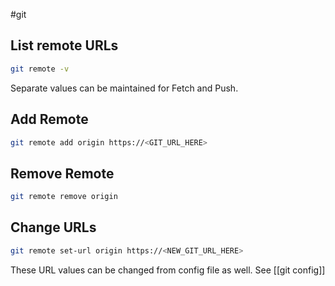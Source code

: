 #git 

## List remote URLs
```bash
git remote -v
```
Separate values can be maintained for Fetch and Push.
## Add Remote

```bash
git remote add origin https://<GIT_URL_HERE>
```
## Remove Remote
```bash
git remote remove origin
```
## Change URLs
```bash
git remote set-url origin https://<NEW_GIT_URL_HERE>
```
These URL values can be changed from config file as well. See [[git config]]